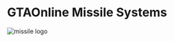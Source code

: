 # GTAOnline Missile Systems


![missile logo](https://raw.githubusercontent.com/xpqx/code-based-games/main/GTAOnline/0_GTAOnline_Defense_Research_Weapons_Dev/Missile_Systems/files/Rockstar_Games_Logo.png)



 
